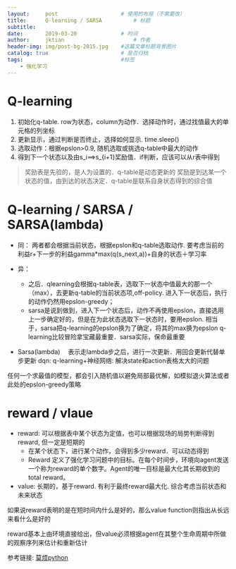 ```yaml
---
layout:     post   				    # 使用的布局（不需要改）
title:      Q-learning / SARSA			# 标题 
subtitle:  	 
date:       2019-03-20				# 时间
author:     jktian 						# 作者
header-img: img/post-bg-2015.jpg 	#这篇文章标题背景图片
catalog: true 						# 是否归档
tags:								#标签
    - 强化学习
---
```

# Q-learning
1. 初始化q-table. row为状态，column为动作．选择动作时，通过找值最大的单元格的列坐标
2. 更新显示，通过判断是否终止，选择如何显示. time.sleep()
3. 选取动作：根据epslon>0.9, 随机选取或挑选q-table中最大的动作
4. 得到下一个状态以及由s_i==>s_{i+1}奖励值．if判断，应该可以从r表中得到
> 奖励表是先验的，是人为设置的．q-table是动态更新的
> 奖励是到达某一个状态的值，由到达的状态决定．q-table是联系自身状态得到的综合值

# Q-learning / SARSA / SARSA(lambda)
- 同：
	两者都会根据当前状态，根据epslon和q-table选取动作. 要考虑当前的利益r+下一步的利益gamma*max(q(s_next,a))+自身的状态＋学习率
- 异：
	- 之后．qlearning会根据q-table表，选取下一状态中值最大的那一个（max），去更新q-table的当前状态项,off-policy. 进入下一状态后，执行的动作仍然用epslon-greedy；　
	- sarsa是说到做到，进入下一个状态后，动作不再使用epslon，直接选用上一步确定好的，但是在为此状态选取下一状态时，要用epslon. 相当于，sarsa把q-learning的epslon换为了确定，将其的max换为epslon
q-learning比较冒险拿宝藏最重要．sarsa实际，保命最重要

 - Sarsa(lambda) 　表示走lambda步之后，进行一次更新．用回合更新代替单步更新
 dqn: q-learning+神经网络: 解决state和action表格太大的问题

任何一个求最值的模型，都会引入随机值以避免局部最优解，如模拟退火算法或者此处的epslon-greedy策略


# reward / vlaue
- reward: 可以根据表中某个状态为定值，也可以根据现场的局势判断得到reward, 但一定是短期的
	- 在某个状态下，进行某个动作，会得到多少reward．可以动态得到
	- Reward 定义了强化学习问题中的目标。在每个时间步，环境向agent发送一个称为reward的单个数字。Agent的唯一目标是最大化其长期收到的total reward。
- value: 长期的，基于reward. 有利于最终reward最大化. 综合考虑当前状态和未来状态

如果说reward表明的是在短时间内什么是好的，那么value function则指出从长远来看什么是好的

reward基本上由环境直接给出，但value必须根据agent在其整个生命周期中所做的观察序列来估计和重新估计

参考链接: [莫烦python](https://morvanzhou.github.io/tutorials/machine-learning/reinforcement-learning/2-2-A-q-learning/)

  